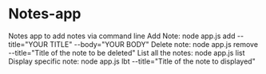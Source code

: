 # Notes-app
Notes app to add notes via command line
Add Note:
node app.js add --title="YOUR TITLE" --body="YOUR BODY"
Delete note:
node app.js remove --title="Title of the note to be deleted"
List all the notes:
node app.js list
Display specific note:
node app.js lbt --title="Title of the note to displayed"

